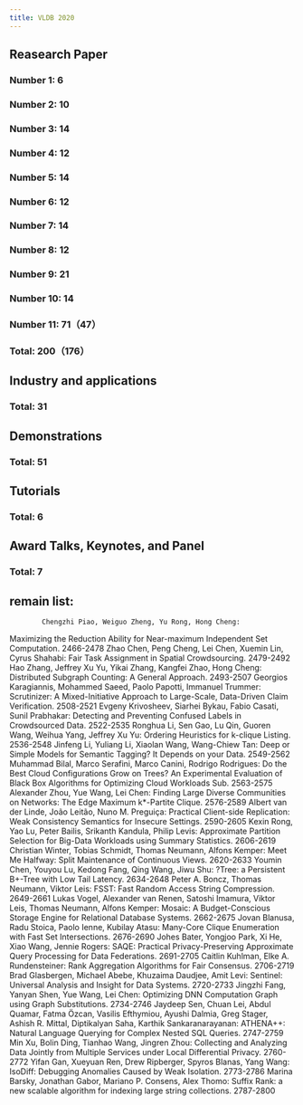 ```yaml
---
title: VLDB 2020
---
```


## Reasearch Paper
### Number 1: 6
### Number 2: 10
### Number 3: 14
### Number 4: 12
### Number 5: 14
### Number 6: 12
### Number 7: 14
### Number 8: 12
### Number 9: 21
### Number 10: 14
### Number 11: 71（47）
### Total: 200（176）
## Industry and applications
### Total: 31
## Demonstrations
### Total: 51
## Tutorials
### Total: 6
## Award Talks, Keynotes, and Panel
### Total: 7
## remain list:
	        Chengzhi Piao, Weiguo Zheng, Yu Rong, Hong Cheng:
Maximizing the Reduction Ability for Near-maximum Independent Set Computation. 2466-2478
	        Zhao Chen, Peng Cheng, Lei Chen, Xuemin Lin, Cyrus Shahabi:
Fair Task Assignment in Spatial Crowdsourcing. 2479-2492
		Hao Zhang, Jeffrey Xu Yu, Yikai Zhang, Kangfei Zhao, Hong Cheng:
Distributed Subgraph Counting: A General Approach. 2493-2507
		Georgios Karagiannis, Mohammed Saeed, Paolo Papotti, Immanuel Trummer:
Scrutinizer: A Mixed-Initiative Approach to Large-Scale, Data-Driven Claim Verification. 2508-2521
		Evgeny Krivosheev, Siarhei Bykau, Fabio Casati, Sunil Prabhakar:
Detecting and Preventing Confused Labels in Crowdsourced Data. 2522-2535
		Ronghua Li, Sen Gao, Lu Qin, Guoren Wang, Weihua Yang, Jeffrey Xu Yu:
Ordering Heuristics for k-clique Listing. 2536-2548
		Jinfeng Li, Yuliang Li, Xiaolan Wang, Wang-Chiew Tan:
Deep or Simple Models for Semantic Tagging? It Depends on your Data. 2549-2562
		Muhammad Bilal, Marco Serafini, Marco Canini, Rodrigo Rodrigues:
Do the Best Cloud Configurations Grow on Trees? An Experimental Evaluation of Black Box Algorithms for Optimizing Cloud Workloads Sub. 2563-2575
		Alexander Zhou, Yue Wang, Lei Chen:
Finding Large Diverse Communities on Networks: The Edge Maximum k*-Partite Clique. 2576-2589
		Albert van der Linde, João Leitão, Nuno M. Preguiça:
Practical Client-side Replication: Weak Consistency Semantics for Insecure Settings. 2590-2605
		Kexin Rong, Yao Lu, Peter Bailis, Srikanth Kandula, Philip Levis:
Approximate Partition Selection for Big-Data Workloads using Summary Statistics. 2606-2619
		Christian Winter, Tobias Schmidt, Thomas Neumann, Alfons Kemper:
Meet Me Halfway: Split Maintenance of Continuous Views. 2620-2633
		Youmin Chen, Youyou Lu, Kedong Fang, Qing Wang, Jiwu Shu:
?Tree: a Persistent B+-Tree with Low Tail Latency. 2634-2648
		Peter A. Boncz, Thomas Neumann, Viktor Leis:
FSST: Fast Random Access String Compression. 2649-2661
		Lukas Vogel, Alexander van Renen, Satoshi Imamura, Viktor Leis, Thomas Neumann, Alfons Kemper:
Mosaic: A Budget-Conscious Storage Engine for Relational Database Systems. 2662-2675
		Jovan Blanusa, Radu Stoica, Paolo Ienne, Kubilay Atasu:
Many-Core Clique Enumeration with Fast Set Intersections. 2676-2690
		Johes Bater, Yongjoo Park, Xi He, Xiao Wang, Jennie Rogers:
SAQE: Practical Privacy-Preserving Approximate Query Processing for Data Federations. 2691-2705
		Caitlin Kuhlman, Elke A. Rundensteiner:
Rank Aggregation Algorithms for Fair Consensus. 2706-2719
		Brad Glasbergen, Michael Abebe, Khuzaima Daudjee, Amit Levi:
Sentinel: Universal Analysis and Insight for Data Systems. 2720-2733
		Jingzhi Fang, Yanyan Shen, Yue Wang, Lei Chen:
Optimizing DNN Computation Graph using Graph Substitutions. 2734-2746
		Jaydeep Sen, Chuan Lei, Abdul Quamar, Fatma Özcan, Vasilis Efthymiou, Ayushi Dalmia, Greg Stager, Ashish R. Mittal, Diptikalyan Saha, Karthik Sankaranarayanan:
ATHENA++: Natural Language Querying for Complex Nested SQL Queries. 2747-2759
		Min Xu, Bolin Ding, Tianhao Wang, Jingren Zhou:
Collecting and Analyzing Data Jointly from Multiple Services under Local Differential Privacy. 2760-2772
		Yifan Gan, Xueyuan Ren, Drew Ripberger, Spyros Blanas, Yang Wang:
IsoDiff: Debugging Anomalies Caused by Weak Isolation. 2773-2786
		Marina Barsky, Jonathan Gabor, Mariano P. Consens, Alex Thomo:
Suffix Rank: a new scalable algorithm for indexing large string collections. 2787-2800
